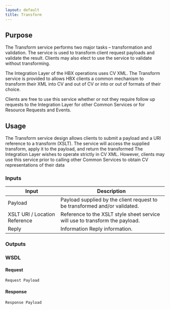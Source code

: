 ```yaml
---
layout: default
title: Transform
---
```


## Purpose
The Transform service performs two major tasks – transformation and validation.  The service is used to transform client request payloads and validate the result.  Clients may also elect to use the service to validate without transforming.

The Integration Layer of the HBX operations uses CV XML.  The Transform service is provided to allows HBX clients a common mechanism to transform their XML into CV and out of CV or into or out of formats of their choice.

Clients are free to use this service whether or not they require follow up requests to the Integration Layer for other Common Services or for Resource Requests and Events.

## Usage
The Transform service design allows clients to submit a payload and a URI reference to a transform  (XSLT).  The service will access the supplied transform, apply it to the payload, and return the transformed The Integration Layer wishes to operate strictly in CV XML.  However, clients may use this service prior to calling other Common Services to obtain CV representations of their data

### Inputs

| Input	 | Description |
| ------ | ----------- |
| Payload	| Payload supplied by the client request to be transformed and/or validated. |
| XSLT URI / Location Reference	| Reference to the XSLT style sheet service will use to transform the payload. |
| Reply | Information	Reply information. |
	
### Outputs

### WSDL

#### Request

	Request Payload

#### Response

	Response Payload
